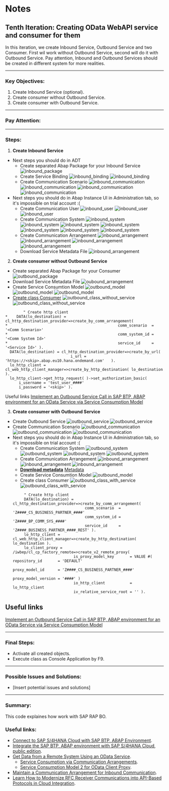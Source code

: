 # Notes

## Tenth Iteration: Creating OData WebAPI service and consumer for them

In this iteration, we create Inbound Service, Outbound Service and two Consumer.
First wil work without Outbound Service, second will do it with Outbound Service.
Pay attention, Inbound and Outbound Services should be created in different system for more realities.

---

### Key Objectives:

1. Create Inbound Service (optional).
2. Create consumer without Outbound Service.
3. Create consumer with Outbound Service.

---

### Pay Attention:

---

### Steps:

1. **Create Inbound Service**

- Next steps you should do in ADT
  - Create separated Abap Package for your Inbound Service
  ![inbound_package](./image/inbound_package.png)
  - Create Service Binding
  ![inbound_binding](./image/inbound_service_binding_1.png)
  ![inbound_binding](./image/inbound_service_binding_2.png)
  - Create Communication Scenario
  ![inbound_communication](./image/inbound_communication_scenario_1.png)
  ![inbound_communication](./image/inbound_communication_scenario_2.png)
  ![inbound_communication](./image/inbound_communication_scenario_3.png)
  ![inbound_communication](./image/inbound_communication_scenario_4.png)
- Next steps you should do in Abap Instance UI in Administration tab, so it's impossible on trial account :(
  - Create Communication User
  ![inbound_user](./image/inbound_user_1.png)
  ![inbound_user](./image/inbound_user_2.png)
  ![inbound_user](./image/inbound_user_3.png)
  - Create Communication System
  ![inbound_system](./image/inbound_system_1.png)
  ![inbound_system](./image/inbound_system_2.png)
  ![inbound_system](./image/inbound_system_3.png)
  ![inbound_system](./image/inbound_system_4.png)
  ![inbound_system](./image/inbound_system_5.png)
  ![inbound_system](./image/inbound_system_5.png)
  ![inbound_system](./image/inbound_system_7.png)
  - Create Communication Arrangement
  ![inbound_arrangement](./image/inbound_arrangement_1.png)
  ![inbound_arrangement](./image/inbound_arrangement_2.png)
  ![inbound_arrangement](./image/inbound_arrangement_3.png)
  ![inbound_arrangement](./image/inbound_arrangement_4.png)
  - Download Service Metadata File
  ![inbound_arrangement](./image/inbound_arrangement_4.png)

2. **Create consumer without Outbound Service**

  - Create separated Abap Package for your Consumer
  ![outbound_package](./image/outbound_package.png)
  - Download Service Metadata File
  ![oubound_arrangement](./image/inbound_arrangement_4.png)
  - Create Service Consumtion Model
  ![outbound_model](./image/outbound_model_1.png)
  ![outbound_model](./image/outbound_model_2.png)
  ![outbound_model](./image/outbound_model_3.png)
  - [Create class Consumer](./09_others.md#z##_cl_consumer_without_)
  ![outbound_class_without_service](./image/outbound_class_without_service_1.png)
  ![outbound_class_without_service](./image/outbound_class_without_service_2.png)
  ```ABAP
          " Create http client
*    DATA(lo_destination) = cl_http_destination_provider=>create_by_comm_arrangement(
*                                                 comm_scenario  = '<Comm Scenario>'
*                                                 comm_system_id = '<Comm System Id>'
*                                                 service_id     = '<Service Id>' ).
    DATA(lo_destination) = cl_http_destination_provider=>create_by_url(
                               i_url = 'https://<skip>.abap.eu10.hana.ondemand.com'   ).
    lo_http_client = cl_web_http_client_manager=>create_by_http_destination( lo_destination ).
    lo_http_client->get_http_request( )->set_authorization_basic(
        i_username = 'test_user_####'
        i_password = '<skip>' ).
  ```

  Useful links
  [Implement an Outbound Service Call in SAP BTP, ABAP environment for an OData Service via Service Consumption Model](https://developers.sap.com/tutorials/abap-environment-business-partner-outbound-call.html)

3. **Create consumer with Outbound Service**

  - Create Outbound Service
  ![outbound_service](./image/outbound_service_1.png)
  ![outbound_service](./image/outbound_service_2.png)
  - Create Communication Scenario
  ![outbound_communication](./image/outbound_communication_scenario_1.png)
  ![outbound_communication](./image/outbound_communication_scenario_2.png)
  ![outbound_communication](./image/outbound_communication_scenario_3.png)
- Next steps you should do in Abap Instance UI in Administration tab, so it's impossible on trial account :(
  - Create Communication System
  ![outbound_system](./image/outbound_system_1.png)
  ![outbound_system](./image/outbound_system_2.png)
  ![outbound_system](./image/outbound_system_3.png)
  ![outbound_system](./image/outbound_system_4.png)
  - Create Communication Arrangement
  ![inbound_arrangement](./image/outbound_arrangement_1.png)
  ![inbound_arrangement](./image/outbound_arrangement_2.png)
  ![inbound_arrangement](./image/outbound_arrangement_3.png)
  - **[Download metadata](https://sapes5.sapdevcenter.com/sap/opu/odata/sap/ZE2E100_SOL_2_SRV/$metadata)**
   [Metadata](./ZE2E100_SOL_2_SRV.xml)
  - Create Service Consumtion Model
  ![outbound_model](./image/outbound_model_with_service_1.png)
  - Create class Consumer
  ![outbound_class_with_service](./image/outbound_class_with_service_1.png)
  ![outbound_class_with_service](./image/outbound_class_with_service_2.png)
   ```ABAP
        " Create http client
        DATA(lo_destination) = cl_http_destination_provider=>create_by_comm_arrangement(
                                   comm_scenario  = 'Z####_CS_BUSINESS_PARTNER_####'
                                   comm_system_id = 'Z####_BP_COMM_SYS_####'
                                   service_id     = 'Z####_BUSINESS_PARTNER_####_REST' ).
        lo_http_client = cl_web_http_client_manager=>create_by_http_destination( lo_destination ).
        lo_client_proxy = /iwbep/cl_cp_factory_remote=>create_v2_remote_proxy(
                              is_proxy_model_key       = VALUE #( repository_id       = 'DEFAULT'
                                                                  proxy_model_id      = 'Z####_CS_BUSINESS_PARTNER_####'
                                                                  proxy_model_version = '####' )
                              io_http_client           = lo_http_client
                              iv_relative_service_root = '' ).
  ```
## Useful links
  [Implement an Outbound Service Call in SAP BTP, ABAP environment for an OData Service via Service Consumption Model](https://developers.sap.com/tutorials/abap-environment-business-partner-outbound-call.html)

---

### Final Steps:

- Activate all created objects.
- Execute class as Console Application by F9.

---

### Possible Issues and Solutions:

- [Insert potential issues and solutions]

---

### Summary:

This code explaines how work with SAP RAP BO.

### Useful links:
- [Connect to SAP S/4HANA Cloud with SAP BTP, ABAP Environment](https://developers.sap.com/mission.abap-env-connect-s4hana.html).
- [Integrate the SAP BTP, ABAP environment with SAP S/4HANA Cloud, public edition](https://developers.sap.com/group.sap-btp-abap-s4hana-integrate.html).
- [Get Data from a Remote System Using an OData Service](https://developers.sap.com/mission.abap-env-connect-2-environments.html).
  - [Service Consumption via Communication Arrangements](https://help.sap.com/docs/btp/sap-business-technology-platform/service-consumption-via-communication-arrangements).
  - [Service Consumption Model 2 for OData Client Proxy](https://blogs.sap.com/2023/11/06/service-consumption-model-2-for-odata-client-proxy/).
- [Maintain a Communication Arrangement for Inbound Communication](https://developers.sap.com/tutorials/abap-environment-communication-arrangement.html).
- [Learn How to Modernize RFC Receiver Communications into API-Based Protocols in Cloud Integration](https://developers.sap.com/tutorials/modernize-rfc-receiver.html).